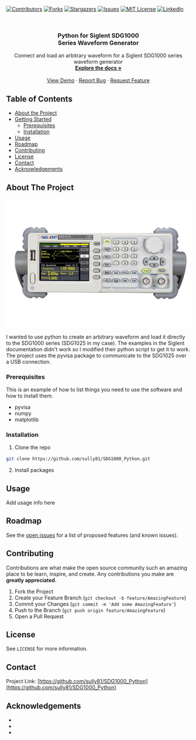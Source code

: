 <!-- PROJECT SHIELDS -->
<!--
*** I'm using markdown "reference style" links for readability.
*** Reference links are enclosed in brackets [ ] instead of parentheses ( ).
*** See the bottom of this document for the declaration of the reference variables
*** for contributors-url, forks-url, etc. This is an optional, concise syntax you may use.
*** https://www.markdownguide.org/basic-syntax/#reference-style-links
-->
[![Contributors][contributors-shield]][contributors-url]
[![Forks][forks-shield]][forks-url]
[![Stargazers][stars-shield]][stars-url]
[![Issues][issues-shield]][issues-url]
[![MIT License][license-shield]][license-url]
[![LinkedIn][linkedin-shield]][linkedin-url]



<!-- PROJECT LOGO -->
<br />
<p align="center">

  <h3 align="center">Python for  Siglent SDG1000 <br> Series Waveform Generator</h3>

  <p align="center">
    Connect and load an arbitrary waveform for a Siglent SDG1000 series waveform generator
    <br />
    <a href="https://github.com/sully81/SDG1000_Python"><strong>Explore the docs »</strong></a>
    <br />
    <br />
    <a href="https://github.com/sully81/SDG1000_Python">View Demo</a>
    ·
    <a href="https://github.com/sully81/SDG1000_Python/issues">Report Bug</a>
    ·
    <a href="https://github.com/sully81/SDG1000_Python/issues">Request Feature</a>
  </p>
</p>



<!-- TABLE OF CONTENTS -->
## Table of Contents

* [About the Project](#about-the-project)
* [Getting Started](#getting-started)
  * [Prerequisites](#prerequisites)
  * [Installation](#installation)
* [Usage](#usage)
* [Roadmap](#roadmap)
* [Contributing](#contributing)
* [License](#license)
* [Contact](#contact)
* [Acknowledgements](#acknowledgements)



<!-- ABOUT THE PROJECT -->
## About The Project

[![Product Name Screen Shot][product-screenshot]](https://example.com)

I wanted to use python to create an arbitrary waveform and load it directly to the SDG1000 series (SDG1025 in my case).  The examples in the Siglent documentation didn't work so I modified their python script to get it to work.  The project uses the pyvisa package to communicate to the SDG1025 over a USB connection.


### Prerequisites

This is an example of how to list things you need to use the software and how to install them.
* pyvisa
* numpy
* matplotlib


### Installation

1. Clone the repo
```sh
git clone https://github.com/sully81/SDG1000_Python.git
```
2. Install packages


<!-- USAGE EXAMPLES -->
## Usage

Add usage info here


<!-- ROADMAP -->
## Roadmap

See the [open issues](https://github.com/sully81/SDG1000_Python/issues) for a list of proposed features (and known issues).



<!-- CONTRIBUTING -->
## Contributing

Contributions are what make the open source community such an amazing place to be learn, inspire, and create. Any contributions you make are **greatly appreciated**.

1. Fork the Project
2. Create your Feature Branch (`git checkout -b feature/AmazingFeature`)
3. Commit your Changes (`git commit -m 'Add some AmazingFeature'`)
4. Push to the Branch (`git push origin feature/AmazingFeature`)
5. Open a Pull Request



<!-- LICENSE -->
## License

See `LICENSE` for more information.



<!-- CONTACT -->
## Contact


Project Link: [https://github.com/sully81/SDG1000_Python](https://github.com/sully81/SDG1000_Python)



<!-- ACKNOWLEDGEMENTS -->
## Acknowledgements

* []()
* []()
* []()





<!-- MARKDOWN LINKS & IMAGES -->
<!-- https://www.markdownguide.org/basic-syntax/#reference-style-links -->
[contributors-shield]: https://img.shields.io/github/contributors/sully81/SDG1000_Python.svg?style=flat-square
[contributors-url]: https://github.com/sully81/SDG1000_Python/graphs/contributors
[forks-shield]: https://img.shields.io/github/forks/sully81/SDG1000_Python.svg?style=flat-square
[forks-url]: https://github.com/sully81/SDG1000_Python/network/members
[stars-shield]: https://img.shields.io/github/stars/sully81/SDG1000_Python.svg?style=flat-square
[stars-url]: https://github.com/sully81/SDG1000_Python/stargazers
[issues-shield]: https://img.shields.io/github/issues/sully81/SDG1000_Python.svg?style=flat-square
[issues-url]: https://github.com/sully81/SDG1000_Python/issues
[license-shield]: https://img.shields.io/github/license/sully81/SDG1000_Python.svg?style=flat-square
[license-url]: https://github.com/sully81/SDG1000_Python/blob/master/LICENSE.txt
[linkedin-shield]: https://img.shields.io/badge/-LinkedIn-black.svg?style=flat-square&logo=linkedin&colorB=555
[linkedin-url]: https://linkedin.com/in/sully81
[product-screenshot]: images/SDG1000-1-1.png
